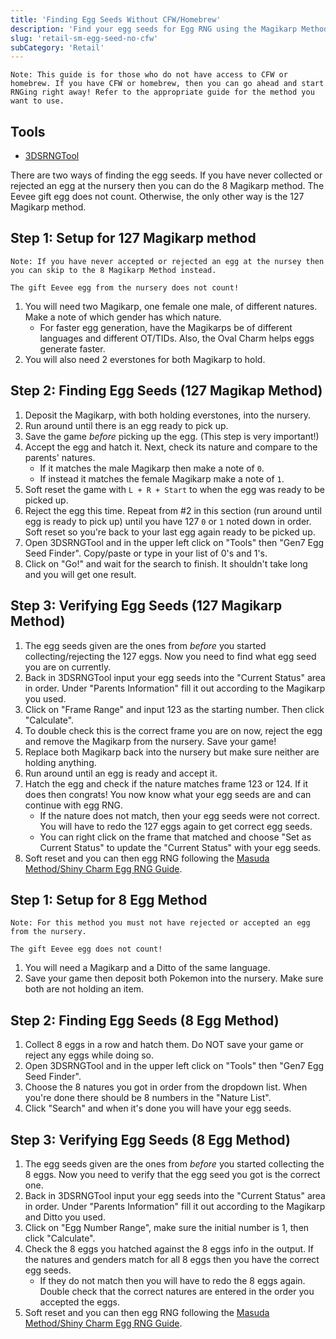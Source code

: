 ```yaml
---
title: 'Finding Egg Seeds Without CFW/Homebrew'
description: 'Find your egg seeds for Egg RNG using the Magikarp Method'
slug: 'retail-sm-egg-seed-no-cfw'
subCategory: 'Retail'
---
```


```
Note: This guide is for those who do not have access to CFW or homebrew. If you have CFW or homebrew, then you can go ahead and start RNGing right away! Refer to the appropriate guide for the method you want to use.
```

## Tools

- [3DSRNGTool](https://github.com/wwwwwwzx/3DSRNGTool/releases)

There are two ways of finding the egg seeds. If you have never collected or rejected an egg at the nursery then you can do the 8 Magikarp method. The Eevee gift egg does not count. Otherwise, the only other way is the 127 Magikarp method.

## Step 1: Setup for 127 Magikarp method

```
Note: If you have never accepted or rejected an egg at the nursey then you can skip to the 8 Magikarp Method instead.

The gift Eevee egg from the nursery does not count!
```

1. You will need two Magikarp, one female one male, of different natures. Make a note of which gender has which nature.
   - For faster egg generation, have the Magikarps be of different languages and different OT/TIDs. Also, the Oval Charm helps eggs generate faster.
2. You will also need 2 everstones for both Magikarp to hold.

## Step 2: Finding Egg Seeds (127 Magikap Method)

1. Deposit the Magikarp, with both holding everstones, into the nursery.
2. Run around until there is an egg ready to pick up.
3. Save the game _before_ picking up the egg. (This step is very important!)
4. Accept the egg and hatch it. Next, check its nature and compare to the parents' natures.
   - If it matches the male Magikarp then make a note of `0`.
   - If instead it matches the female Magikarp make a note of `1`.
5. Soft reset the game with `L + R + Start` to when the egg was ready to be picked up.
6. Reject the egg this time. Repeat from #2 in this section (run around until egg is ready to pick up) until you have 127 `0` or `1` noted down in order. Soft reset so you're back to your last egg again ready to be picked up.
7. Open 3DSRNGTool and in the upper left click on "Tools" then "Gen7 Egg Seed Finder". Copy/paste or type in your list of 0's and 1's.
8. Click on "Go!" and wait for the search to finish. It shouldn't take long and you will get one result.

## Step 3: Verifying Egg Seeds (127 Magikarp Method)

1. The egg seeds given are the ones from _before_ you started collecting/rejecting the 127 eggs. Now you need to find what egg seed you are on currently.
2. Back in 3DSRNGTool input your egg seeds into the "Current Status" area in order. Under "Parents Information" fill it out according to the Magikarp you used.
3. Click on "Frame Range" and input 123 as the starting number. Then click "Calculate".
4. To double check this is the correct frame you are on now, reject the egg and remove the Magikarp from the nursery. Save your game!
5. Replace both Magikarp back into the nursery but make sure neither are holding anything.
6. Run around until an egg is ready and accept it.
7. Hatch the egg and check if the nature matches frame 123 or 124. If it does then congrats! You now know what your egg seeds are and can continue with egg RNG.
   - If the nature does not match, then your egg seeds were not correct. You will have to redo the 127 eggs again to get correct egg seeds.
   - You can right click on the frame that matched and choose "Set as Current Status" to update the "Current Status" with your egg seeds.
8. Soft reset and you can then egg RNG following the [Masuda Method/Shiny Charm Egg RNG Guide](https://www.pokemonrng.com/retail-sm-egg-mmsc).

## Step 1: Setup for 8 Egg Method

```
Note: For this method you must not have rejected or accepted an egg from the nursery.

The gift Eevee egg does not count!
```

1. You will need a Magikarp and a Ditto of the same language.
2. Save your game then deposit both Pokemon into the nursery. Make sure both are not holding an item.

## Step 2: Finding Egg Seeds (8 Egg Method)

1. Collect 8 eggs in a row and hatch them. Do NOT save your game or reject any eggs while doing so.
2. Open 3DSRNGTool and in the upper left click on "Tools" then "Gen7 Egg Seed Finder".
3. Choose the 8 natures you got in order from the dropdown list. When you're done there should be 8 numbers in the "Nature List".
4. Click "Search" and when it's done you will have your egg seeds.

## Step 3: Verifying Egg Seeds (8 Egg Method)

1. The egg seeds given are the ones from _before_ you started collecting the 8 eggs. Now you need to verify that the egg seed you got is the correct one.
2. Back in 3DSRNGTool input your egg seeds into the "Current Status" area in order. Under "Parents Information" fill it out according to the Magikarp and Ditto you used.
3. Click on "Egg Number Range", make sure the initial number is 1, then click "Calculate".
4. Check the 8 eggs you hatched against the 8 eggs info in the output. If the natures and genders match for all 8 eggs then you have the correct egg seeds.
   - If they do not match then you will have to redo the 8 eggs again. Double check that the correct natures are entered in the order you accepted the eggs.
5. Soft reset and you can then egg RNG following the [Masuda Method/Shiny Charm Egg RNG Guide](https://www.pokemonrng.com/retail-sm-egg-mmsc).
